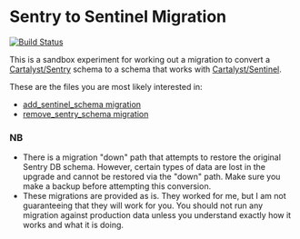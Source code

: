 # Sentry to Sentinel Migration

[![Build Status](https://travis-ci.org/SRLabs/SentryToSentinelConversion.svg?branch=master)](https://travis-ci.org/SRLabs/SentryToSentinelConversion)

This is a sandbox experiment for working out a migration to convert a [Cartalyst/Sentry](https://cartalyst.com/manual/sentry/2.1) schema to a schema that works with [Cartalyst/Sentinel](https://cartalyst.com/manual/sentinel/2.0).

These are the files you are most likely interested in: 

- [add_sentinel_schema migration](https://github.com/SRLabs/SentryToSentinelConversion/blob/master/database/migrations/2016_09_19_000103_add_sentinel_schema.php)
- [remove_sentry_schema migration](https://github.com/SRLabs/SentryToSentinelConversion/blob/master/database/migrations/2016_09_19_000113_remove_sentry_schema.php)

### NB
- There is a migration "down" path that attempts to restore the original Sentry DB schema.  However, certain types of data are lost in the upgrade and cannot be restored via the "down" path.  Make sure you make a backup before attempting this conversion. 
- These migrations are provided as is.  They worked for me, but I am not guaranteeing that they will work for you.  You should not run any migration against production data unless you understand exactly how it works and what it is doing. 
